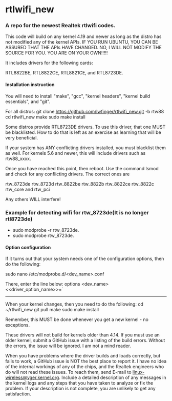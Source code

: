 rtlwifi_new
===========
### A repo for the newest Realtek rtlwifi codes.

This code will build on any kernel 4.19 and newer as long as the distro has not modified
any of the kernel APIs. IF YOU RUN UBUNTU, YOU CAN BE ASSURED THAT THE APIs HAVE CHANGED.
NO, I WILL NOT MODIFY THE SOURCE FOR YOU. YOU ARE ON YOUR OWN!!!!!

It includes drivers for the following cards:

RTL8822BE, RTL8822CE, RTL8821CE, and RTL8723DE.

#### Installation instruction

You will need to install "make", "gcc", "kernel headers", "kernel build essentials", and "git".

For all distros:
git clone https://github.com/lwfinger/rtlwifi_new.git -b rtw88
cd rtlwifi_new
make
sudo make install

Some distros provide RTL8723DE drivers. To use this driver, that one MUST be
blacklisted. How to do that is left as an exercise as learning that will be very beneficial.

If your system has ANY conflicting drivers installed, you must blacklist them as well. For kernels
5.6 and newer, this will include drivers such as rtw88_xxxx.

Once you have reached this point, then reboot. Use the command lsmod and check for any
conflicting drivers. The correct ones are

rtw_8723de  rtw_8723d  rtw_8822be  rtw_8822b  rtw_8822ce  rtw_8822c  rtw_core  and rtw_pci

Any others WILL interfere!

### Example for detecting wifi for rtw_8723de(It is no longer rtl8723de)
* sudo modprobe -r rtw_8723de.
* sudo modprobe rtw_8723de.

#### Option configuration
If it turns out that your system needs one of the configuration options, then do the following:

sudo nano /etc/modprobe.d/<dev_name>.conf 

There, enter the line below:
options <dev_name> <<driver_option_name>>=<value>`

***********************************************************************************************

When your kernel changes, then you need to do the following:
cd ~/rtlwifi_new
git pull
make
sudo make install

Remember, this MUST be done whenever you get a new kernel - no exceptions.

These drivers will not build for kernels older than 4.14. If you must use an older kernel,
submit a GitHub issue with a listing of the build errors. Without the errors, the issue
will be ignored. I am not a mind reader.

When you have problems where the driver builds and loads correctly, but fails to work, a GitHub
issue is NOT the best place to report it. I have no idea of the internal workings of any of the
chips, and the Realtek engineers who do will not read these issues. To reach them, send E-mail to
linux-wireless@vger.kernel.org. Include a detailed description of any messages in the kernel
logs and any steps that you have taken to analyze or fix the problem. If your description is
not complete, you are unlikely to get any satisfaction.

